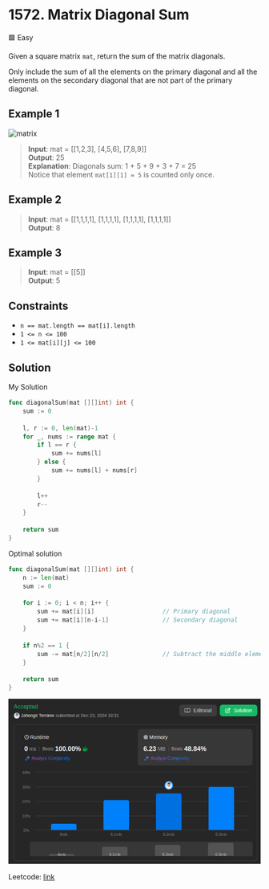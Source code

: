 # 1572. Matrix Diagonal Sum

🟩 Easy

Given a square matrix `mat`, return the sum of the matrix diagonals.

Only include the sum of all the elements on the primary diagonal and all the elements on the secondary diagonal that are not part of the primary diagonal.

## Example 1

![matrix](https://assets.leetcode.com/uploads/2020/08/14/sample_1911.png)

> **Input**: mat = [[1,2,3], [4,5,6], [7,8,9]] \
> **Output**: 25 \
> **Explanation**:  Diagonals sum: 1 + 5 + 9 + 3 + 7 = 25 \
> Notice that element `mat[1][1] = 5` is counted only once.

## Example 2

> **Input**: mat = [[1,1,1,1], [1,1,1,1], [1,1,1,1], [1,1,1,1]] \
> **Output**: 8

## Example 3

> **Input**: mat = [[5]] \
> **Output**: 5

## Constraints

* `n == mat.length == mat[i].length`
* `1 <= n <= 100`
* `1 <= mat[i][j] <= 100`

## Solution

My Solution

```go
func diagonalSum(mat [][]int) int {
    sum := 0

    l, r := 0, len(mat)-1
    for _, nums := range mat {
        if l == r {
            sum += nums[l]
        } else {
            sum += nums[l] + nums[r]
        }

        l++
        r--
    }

    return sum
}
```

Optimal solution

```go
func diagonalSum(mat [][]int) int {
    n := len(mat)
    sum := 0

    for i := 0; i < n; i++ {
        sum += mat[i][i]                   // Primary diagonal
        sum += mat[i][n-i-1]               // Secondary diagonal
    }

    if n%2 == 1 {
        sum -= mat[n/2][n/2]               // Subtract the middle element if odd-sized matrix
    }

    return sum
}
```

![result](1572.png)

Leetcode: [link](https://leetcode.com/problems/matrix-diagonal-sum/description)
